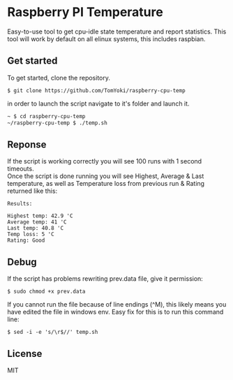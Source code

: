 # Raspberry PI Temperature

Easy-to-use tool to get cpu-idle state temperature and report statistics.
This tool will work by default on all elinux systems, this includes raspbian.

Get started
----

To get started, clone the repository.
```
$ git clone https://github.com/TomYoki/raspberry-cpu-temp
```
in order to launch the script navigate to it's folder and launch it.
```sh
~ $ cd raspberry-cpu-temp
~/raspberry-cpu-temp $ ./temp.sh
```

Reponse
----

If the script is working correctly you will see 100 runs with 1 second timeouts.<br />
Once the script is done running you will see Highest, Average & Last temperature, as well as Temperature loss from previous run & Rating returned like this:
```
Results:

Highest temp: 42.9 'C
Average temp: 41 'C
Last temp: 40.8 'C
Temp loss: 5 'C
Rating: Good
```

Debug
----

If the script has problems rewriting prev.data file, give it permission:
```
$ sudo chmod +x prev.data
```

If you cannot run the file because of line endings (^M), this likely means you have edited the file in windows env.
Easy fix for this is to run this command line:
```
$ sed -i -e 's/\r$//' temp.sh
```

License
----

MIT

